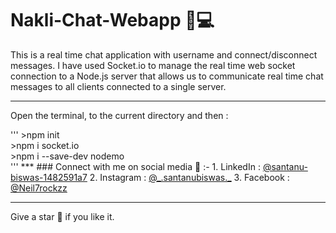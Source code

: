 # Nakli-Chat-Webapp 💬💻
This is a real time chat application with username and connect/disconnect messages. I have used Socket.io to manage the real time web socket connection to a Node.js server that allows us to communicate real time chat messages to all clients connected to a single server.
***

<p>Open the terminal, to the current directory and then :</p>
'''
>npm init<br>
>npm i socket.io<br>
>npm i --save-dev nodemo<br>
'''
***
### Connect with me on social media 📲 :-
1. LinkedIn : <a href="https://www.linkedin.com/in/santanu-biswas-1482591a7/">@santanu-biswas-1482591a7</a>
2. Instagram : <a href="https://www.instagram.com/_.santanubiswas._/">@_.santanubiswas._</a>
3. Facebook : <a href="https://www.linkedin.com/in/santanu-biswas-1482591a7/https://www.facebook.com/Neil7rockzz/">@Neil7rockzz</a>

***
Give a star 🌟 if you like it.

